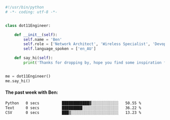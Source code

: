 ```python
#!/usr/bin/python
# -*- coding: utf-8 -*-


class dot11Engineer:

    def __init__(self):
        self.name = 'Ben'
        self.role = ['Network Architect', 'Wireless Specialist', 'Devops Engineer']
        self.language_spoken = ['en_AU']

    def say_hi(self):
        print('Thanks for dropping by, hope you find some inspiration from my work.')


me = dot11Engineer()
me.say_hi()
```

#### The past week with Ben:
<!--START_SECTION:waka-->

```txt
Python   0 secs          ████████████▓░░░░░░░░░░░░   50.55 %
Text     0 secs          █████████░░░░░░░░░░░░░░░░   36.22 %
CSV      0 secs          ███▒░░░░░░░░░░░░░░░░░░░░░   13.23 %
```

<!--END_SECTION:waka-->  



